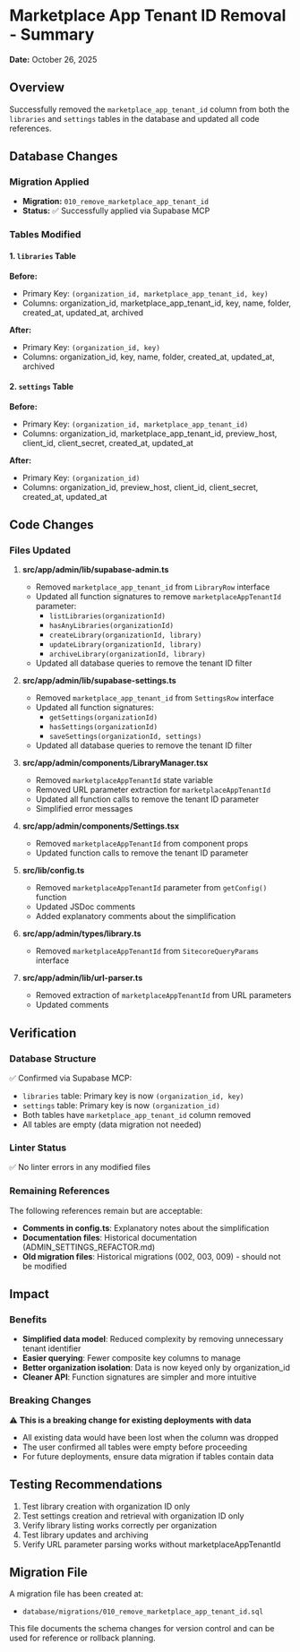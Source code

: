 # Marketplace App Tenant ID Removal - Summary

**Date:** October 26, 2025

## Overview
Successfully removed the `marketplace_app_tenant_id` column from both the `libraries` and `settings` tables in the database and updated all code references.

## Database Changes

### Migration Applied
- **Migration:** `010_remove_marketplace_app_tenant_id`
- **Status:** ✅ Successfully applied via Supabase MCP

### Tables Modified

#### 1. `libraries` Table
**Before:**
- Primary Key: `(organization_id, marketplace_app_tenant_id, key)`
- Columns: organization_id, marketplace_app_tenant_id, key, name, folder, created_at, updated_at, archived

**After:**
- Primary Key: `(organization_id, key)`
- Columns: organization_id, key, name, folder, created_at, updated_at, archived

#### 2. `settings` Table
**Before:**
- Primary Key: `(organization_id, marketplace_app_tenant_id)`
- Columns: organization_id, marketplace_app_tenant_id, preview_host, client_id, client_secret, created_at, updated_at

**After:**
- Primary Key: `(organization_id)`
- Columns: organization_id, preview_host, client_id, client_secret, created_at, updated_at

## Code Changes

### Files Updated

1. **src/app/admin/lib/supabase-admin.ts**
   - Removed `marketplace_app_tenant_id` from `LibraryRow` interface
   - Updated all function signatures to remove `marketplaceAppTenantId` parameter:
     - `listLibraries(organizationId)`
     - `hasAnyLibraries(organizationId)`
     - `createLibrary(organizationId, library)`
     - `updateLibrary(organizationId, library)`
     - `archiveLibrary(organizationId, library)`
   - Updated all database queries to remove the tenant ID filter

2. **src/app/admin/lib/supabase-settings.ts**
   - Removed `marketplace_app_tenant_id` from `SettingsRow` interface
   - Updated all function signatures:
     - `getSettings(organizationId)`
     - `hasSettings(organizationId)`
     - `saveSettings(organizationId, settings)`
   - Updated all database queries to remove the tenant ID filter

3. **src/app/admin/components/LibraryManager.tsx**
   - Removed `marketplaceAppTenantId` state variable
   - Removed URL parameter extraction for `marketplaceAppTenantId`
   - Updated all function calls to remove the tenant ID parameter
   - Simplified error messages

4. **src/app/admin/components/Settings.tsx**
   - Removed `marketplaceAppTenantId` from component props
   - Updated function calls to remove the tenant ID parameter

5. **src/lib/config.ts**
   - Removed `marketplaceAppTenantId` parameter from `getConfig()` function
   - Updated JSDoc comments
   - Added explanatory comments about the simplification

6. **src/app/admin/types/library.ts**
   - Removed `marketplaceAppTenantId` from `SitecoreQueryParams` interface

7. **src/app/admin/lib/url-parser.ts**
   - Removed extraction of `marketplaceAppTenantId` from URL parameters
   - Updated comments

## Verification

### Database Structure
✅ Confirmed via Supabase MCP:
- `libraries` table: Primary key is now `(organization_id, key)`
- `settings` table: Primary key is now `(organization_id)`
- Both tables have `marketplace_app_tenant_id` column removed
- All tables are empty (data migration not needed)

### Linter Status
✅ No linter errors in any modified files

### Remaining References
The following references remain but are acceptable:
- **Comments in config.ts**: Explanatory notes about the simplification
- **Documentation files**: Historical documentation (ADMIN_SETTINGS_REFACTOR.md)
- **Old migration files**: Historical migrations (002, 003, 009) - should not be modified

## Impact

### Benefits
- **Simplified data model**: Reduced complexity by removing unnecessary tenant identifier
- **Easier querying**: Fewer composite key columns to manage
- **Better organization isolation**: Data is now keyed only by organization_id
- **Cleaner API**: Function signatures are simpler and more intuitive

### Breaking Changes
⚠️ **This is a breaking change for existing deployments with data**
- All existing data would have been lost when the column was dropped
- The user confirmed all tables were empty before proceeding
- For future deployments, ensure data migration if tables contain data

## Testing Recommendations

1. Test library creation with organization ID only
2. Test settings creation and retrieval with organization ID only
3. Verify library listing works correctly per organization
4. Test library updates and archiving
5. Verify URL parameter parsing works without marketplaceAppTenantId

## Migration File

A migration file has been created at:
- `database/migrations/010_remove_marketplace_app_tenant_id.sql`

This file documents the schema changes for version control and can be used for reference or rollback planning.

